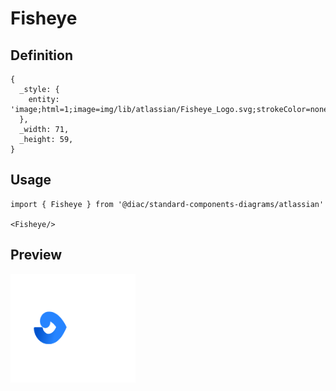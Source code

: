 # Fisheye

## Definition

```
{
  _style: { 
    entity: 'image;html=1;image=img/lib/atlassian/Fisheye_Logo.svg;strokeColor=none;',
  },
  _width: 71,
  _height: 59,
}
```

## Usage

```
import { Fisheye } from '@diac/standard-components-diagrams/atlassian'

<Fisheye/>
```

## Preview

<img src="./fisheye.png" width="200"/>
